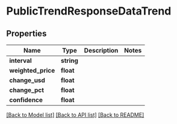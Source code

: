 # PublicTrendResponseDataTrend

## Properties
Name | Type | Description | Notes
------------ | ------------- | ------------- | -------------
**interval** | **string** |  | 
**weighted_price** | **float** |  | 
**change_usd** | **float** |  | 
**change_pct** | **float** |  | 
**confidence** | **float** |  | 

[[Back to Model list]](../README.md#documentation-for-models) [[Back to API list]](../README.md#documentation-for-api-endpoints) [[Back to README]](../README.md)


